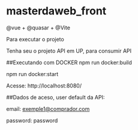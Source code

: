 # masterdaweb_front

 @vue + @quasar + @Vite

Para executar o projeto

Tenha seu o projeto API em UP, para consumir API

##Executando com DOCKER
npm run docker:build

npm run docker:start

Acesse: http://localhost:8080/

##Dados de aceso, user default da API:

email: exemple1@comprador.com

password: password